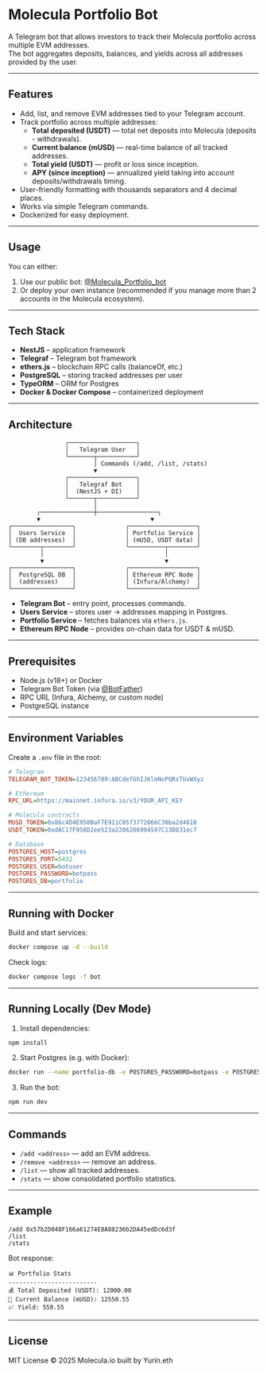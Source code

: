 # Molecula Portfolio Bot

A Telegram bot that allows investors to track their Molecula portfolio across multiple EVM addresses.  
The bot aggregates deposits, balances, and yields across all addresses provided by the user.

---

## Features

- Add, list, and remove EVM addresses tied to your Telegram account.
- Track portfolio across multiple addresses:
  - **Total deposited (USDT)** — total net deposits into Molecula (deposits - withdrawals).
  - **Current balance (mUSD)** — real-time balance of all tracked addresses.
  - **Total yield (USDT)** — profit or loss since inception.
  - **APY (since inception)** — annualized yield taking into account deposits/withdrawals timing.
- User-friendly formatting with thousands separators and 4 decimal places.
- Works via simple Telegram commands.
- Dockerized for easy deployment.

---

## Usage

You can either:

1. Use our public bot: [@Molecula_Portfolio_bot](https://t.me/Molecula_Portfolio_bot)
2. Or deploy your own instance (recommended if you manage more than 2 accounts in the Molecula ecosystem).

---

## Tech Stack

- **NestJS** – application framework
- **Telegraf** – Telegram bot framework
- **ethers.js** – blockchain RPC calls (balanceOf, etc.)
- **PostgreSQL** – storing tracked addresses per user
- **TypeORM** – ORM for Postgres
- **Docker & Docker Compose** – containerized deployment

---

## Architecture

```
                ┌───────────────────┐
                │   Telegram User   │
                └───────┬───────────┘
                        │ Commands (/add, /list, /stats)
                        ▼
                ┌───────────────────┐
                │   Telegraf Bot    │
                │  (NestJS + DI)    │
                └───────┬───────────┘
                        │
        ┌───────────────┼─────────────────┐
        ▼                               ▼
┌─────────────────┐              ┌───────────────────┐
│  Users Service  │              │ Portfolio Service │
│ (DB addresses)  │              │ (mUSD, USDT data) │
└────────┬────────┘              └──────────┬────────┘
         │                                  │
         ▼                                  ▼
┌─────────────────┐              ┌───────────────────┐
│  PostgreSQL DB  │              │ Ethereum RPC Node │
│  (addresses)    │              │ (Infura/Alchemy)  │
└─────────────────┘              └───────────────────┘
```

- **Telegram Bot** – entry point, processes commands.
- **Users Service** – stores user → addresses mapping in Postgres.
- **Portfolio Service** – fetches balances via `ethers.js`.
- **Ethereum RPC Node** – provides on-chain data for USDT & mUSD.

---

## Prerequisites

- Node.js (v18+) or Docker
- Telegram Bot Token (via [@BotFather](https://t.me/BotFather))
- RPC URL (Infura, Alchemy, or custom node)
- PostgreSQL instance

---

## Environment Variables

Create a `.env` file in the root:

```ini
# Telegram
TELEGRAM_BOT_TOKEN=123456789:ABCdefGhIJKlmNoPQRsTUvWXyz

# Ethereum
RPC_URL=https://mainnet.infura.io/v3/YOUR_API_KEY

# Molecula contracts
MUSD_TOKEN=0x86c4D4E958BaF7E911C05f3772066C30ba2d4618
USDT_TOKEN=0xdAC17F958D2ee523a2206206994597C13D831ec7

# Database
POSTGRES_HOST=postgres
POSTGRES_PORT=5432
POSTGRES_USER=botuser
POSTGRES_PASSWORD=botpass
POSTGRES_DB=portfolio
```

---

## Running with Docker

Build and start services:

```bash
docker compose up -d --build
```

Check logs:

```bash
docker compose logs -f bot
```

---

## Running Locally (Dev Mode)

1. Install dependencies:

```bash
npm install
```

2. Start Postgres (e.g. with Docker):

```bash
docker run --name portfolio-db -e POSTGRES_PASSWORD=botpass -e POSTGRES_USER=botuser -e POSTGRES_DB=portfolio -p 5432:5432 -d postgres:15
```

3. Run the bot:

```bash
npm run dev
```

---

## Commands

- `/add <address>` — add an EVM address.
- `/remove <address>` — remove an address.
- `/list` — show all tracked addresses.
- `/stats` — show consolidated portfolio statistics.

---

## Example

```
/add 0x57b2D040F166a61274E8A88236b2DA45edDc6d3f
/list
/stats
```

Bot response:

```
📊 Portfolio Stats
-------------------------
💰 Total Deposited (USDT): 12000.00
🏦 Current Balance (mUSD): 12550.55
📈 Yield: 550.55
```

---

## License

MIT License © 2025 Molecula.io built by Yurin.eth
